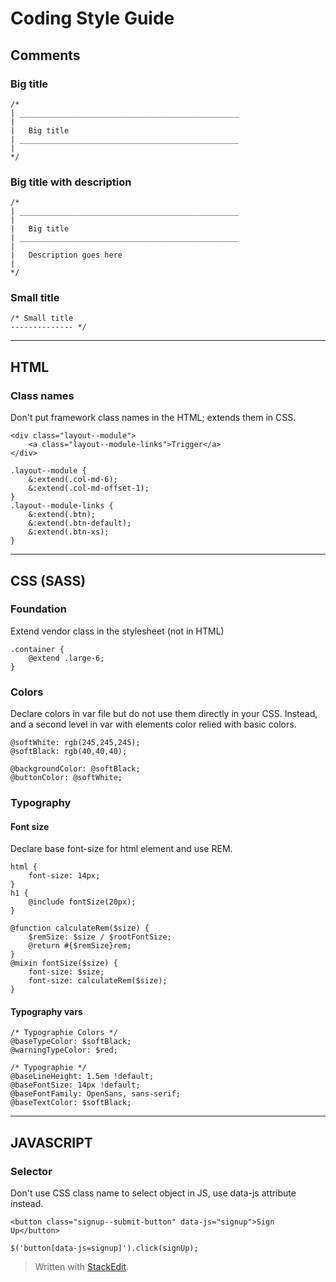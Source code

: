 Coding Style Guide
==================

Comments
--------

### Big title

```
/*
| _________________________________________________
|
|   Big title
| _________________________________________________
|
*/
```
### Big title with description

```
/*
| _________________________________________________
|
|   Big title
| _________________________________________________
|
|   Description goes here
|
*/
```
### Small title
```
/* Small title
-------------- */
```

***

HTML
---------------

### Class names
Don't put framework class names in the HTML; extends them in CSS.
```
<div class="layout--module">
    <a class="layout--module-links">Trigger</a>
</div>
```
```
.layout--module {
    &:extend(.col-md-6);
    &:extend(.col-md-offset-1);
}
.layout--module-links {
    &:extend(.btn);
    &:extend(.btn-default);
    &:extend(.btn-xs);
}
```

***

CSS (SASS)
---------------

### Foundation
Extend vendor class in the stylesheet (not in HTML)
```
.container {
    @extend .large-6;
}
```

### Colors
Declare colors in var file but do not use them directly in your CSS. Instead, and a second level in var with elements color relied with basic colors.
```
@softWhite: rgb(245,245,245);
@softBlack: rgb(40,40,40);

@backgroundColor: @softBlack;
@buttonColor: @softWhite;
```

### Typography

#### Font size
Declare base font-size for html element and use REM.
```
html {
    font-size: 14px;
}
h1 {
    @include fontSize(20px);
}
```
```
@function calculateRem($size) {
    $remSize: $size / $rootFontSize;
    @return #{$remSize}rem;
}
@mixin fontSize($size) {
    font-size: $size;
    font-size: calculateRem($size);
}
```
#### Typography vars

```
/* Typographie Colors */
@baseTypeColor: $softBlack;
@warningTypeColor: $red;

/* Typographie */
@baseLineHeight: 1.5em !default;
@baseFontSize: 14px !default;
@baseFontFamily: OpenSans, sans-serif;
@baseTextColor: $softBlack;
```

***

JAVASCRIPT
----------

### Selector
Don't use CSS class name to select object in JS, use data-js attribute instead.
```
<button class="signup--submit-button" data-js="signup">Sign Up</button>
```
```
$('button[data-js=signup]').click(signUp);
```

> Written with [StackEdit](https://stackedit.io/).
